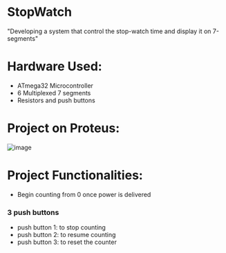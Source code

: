# StopWatch
"Developing a system that control the stop-watch time and display it on 7-segments"
# Hardware Used:
* ATmega32 Microcontroller
* 6 Multiplexed 7 segments
* Resistors and push buttons
# Project on Proteus:
![image](https://github.com/AmrWahid51/StopWatch/assets/145209640/a1ec6647-b842-4ea7-a784-cbd50cba9b9e)
# Project Functionalities:
* Begin counting from 0 once power is delivered
### 3 push buttons
* push button 1: to stop counting
* push button 2: to resume counting
* push button 3: to reset the counter

